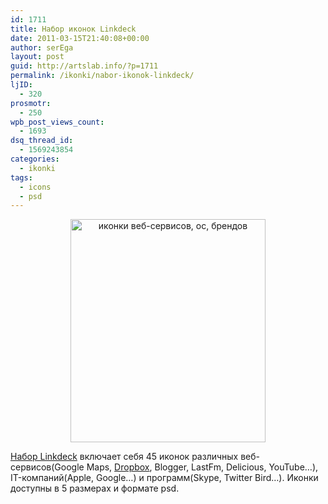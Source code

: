 ```yaml
---
id: 1711
title: Набор иконок Linkdeck
date: 2011-03-15T21:40:08+00:00
author: serEga
layout: post
guid: http://artslab.info/?p=1711
permalink: /ikonki/nabor-ikonok-linkdeck/
ljID:
  - 320
prosmotr:
  - 250
wpb_post_views_count:
  - 1693
dsq_thread_id:
  - 1569243854
categories:
  - ikonki
tags:
  - icons
  - psd
---
```

<center>
  <a href="{{site.img_cdn}}/full_icon_preview_linkdeck.jpg"><img src="{{site.img_cdn}}/linkdeck_icons.jpg" alt="иконки веб-сервисов, ос, брендов" title="linkdeck_icons" width="312" height="357" class="alignnone size-full wp-image-1713" /></a>
</center>

[Набор Linkdeck](http://www.danieleckermann.com/linkdeck/) включает себя 45 иконок различных веб-сервисов(Google Maps, [Dropbox](http://db.tt/RYea5eSO), Blogger, LastFm, Delicious, YouTube&#8230;), IT-компаний(Apple, Google&#8230;) и программ(Skype, Twitter Bird&#8230;). Иконки доступны в 5 размерах и формате psd.